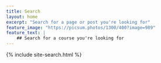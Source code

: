 ```yaml
---
title: Search
layout: home
excerpt: "Search for a page or post you're looking for"
feature_image: "https://picsum.photos/1300/400?image=989"
feature_text: |
    ## Search for a course you're looking for
---
```


{% include site-search.html %}
